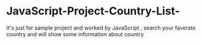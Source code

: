 # JavaScript-Project-Country-List-
It's just for sample project and worked by JavaScript , search your faverate country and will show some information about country 
